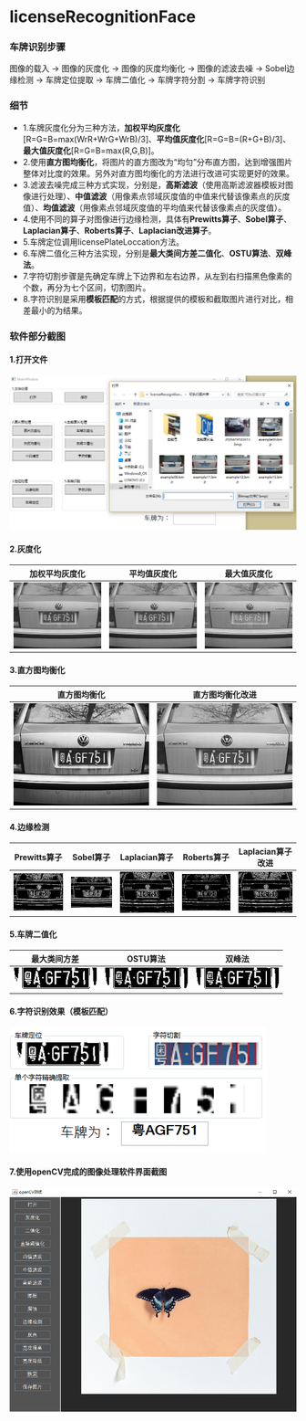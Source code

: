# licenseRecognitionFace

### 车牌识别步骤

图像的载入 -> 图像的灰度化 -> 图像的灰度均衡化 -> 图像的滤波去噪 -> Sobel边缘检测 -> 车牌定位提取 -> 车牌二值化 -> 车牌字符分割 -> 车牌字符识别


### 细节

* 1.车牌灰度化分为三种方法，**加权平均灰度化**[R=G=B=max(WrR+WrG+WrB)/3]、**平均值灰度化**[R=G=B=(R+G+B)/3]、**最大值灰度化**[R=G=B=max(R,G,B)]。
* 2.使用**直方图均衡化**，将图片的直方图改为“均匀”分布直方图，达到增强图片整体对比度的效果。另外对直方图均衡化的方法进行改进可实现更好的效果。
* 3.滤波去噪完成三种方式实现，分别是，**高斯滤波**（使用高斯滤波器模板对图像进行处理）、**中值滤波**（用像素点邻域灰度值的中值来代替该像素点的灰度值）、**均值滤波**（用像素点邻域灰度值的平均值来代替该像素点的灰度值）。
* 4.使用不同的算子对图像进行边缘检测，具体有**Prewitts算子**、**Sobel算子**、**Laplacian算子**、**Roberts算子**、**Laplacian改进算子**。
* 5.车牌定位调用licensePlateLoccation方法。
* 6.车牌二值化三种方法实现，分别是**最大类间方差二值化**、**OSTU算法**、**双峰法**。
* 7.字符切割步骤是先确定车牌上下边界和左右边界，从左到右扫描黑色像素的个数，再分为七个区间，切割图片。
* 8.字符识别是采用**模板匹配**的方式，根据提供的模板和截取图片进行对比，相差最小的为结果。


### 软件部分截图


 #### 1.打开文件
![](https://github.com/Spike-ysc/licenseRecognitionFace/raw/master/软件部分截图/打开文件.png)


#### 2.灰度化
加权平均灰度化|平均值灰度化|最大值灰度化 
-|-|-
![](https://github.com/Spike-ysc/licenseRecognitionFace/raw/master/软件部分截图/加权平均灰度化.jpg)|![](https://github.com/Spike-ysc/licenseRecognitionFace/raw/master/软件部分截图/平均值灰度化.jpg)|![](https://github.com/Spike-ysc/licenseRecognitionFace/raw/master/软件部分截图/最大值灰度化.jpg)


#### 3.直方图均衡化
直方图均衡化|直方图均衡化改进 
-|-
![](https://github.com/Spike-ysc/licenseRecognitionFace/raw/master/软件部分截图/灰度均衡化一般2.jpg)|![](https://github.com/Spike-ysc/licenseRecognitionFace/raw/master/软件部分截图/灰度均衡化改进2.jpg)


#### 4.边缘检测
Prewitts算子|Sobel算子|Laplacian算子|Roberts算子|Laplacian算子改进
-|-|-|-|-
![](https://github.com/Spike-ysc/licenseRecognitionFace/raw/master/软件部分截图/Priwitt.jpg)|![](https://github.com/Spike-ysc/licenseRecognitionFace/raw/master/软件部分截图/sobel.jpg)|![](https://github.com/Spike-ysc/licenseRecognitionFace/raw/master/软件部分截图/拉普拉斯算子.jpg)|![](https://github.com/Spike-ysc/licenseRecognitionFace/raw/master/软件部分截图/robert.jpg)|![](https://github.com/Spike-ysc/licenseRecognitionFace/raw/master/软件部分截图/拉普拉斯算子改进.jpg)

#### 5.车牌二值化
最大类间方差|OSTU算法|双峰法
-|-|-
![](https://github.com/Spike-ysc/licenseRecognitionFace/raw/master/软件部分截图/最大类方差二值化.jpg)|![](https://github.com/Spike-ysc/licenseRecognitionFace/raw/master/软件部分截图/ostu.jpg)|![](https://github.com/Spike-ysc/licenseRecognitionFace/raw/master/软件部分截图/双峰法.jpg)

#### 6.字符识别效果（模板匹配）
![](https://github.com/Spike-ysc/licenseRecognitionFace/raw/master/软件部分截图/字符识别.png)

#### 7.使用openCV完成的图像处理软件界面截图
![](https://github.com/Spike-ysc/licenseRecognitionFace/raw/master/软件部分截图/opencv软件.png)
